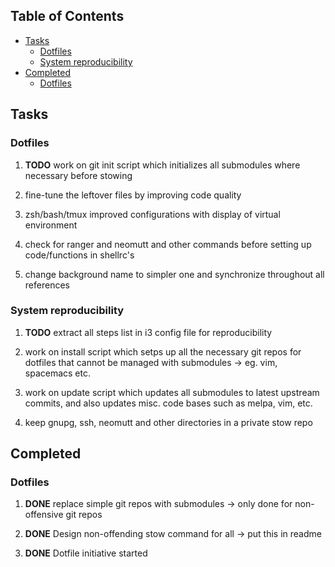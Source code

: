## Table of Contents
-   [Tasks](#tasks)
    -   [Dotfiles](#dotfiles)
    -   [System reproducibility](#system-reproducibility)
-   [Completed](#completed)
    -   [Dotfiles](#dotfiles-1)

Tasks
-----

### Dotfiles

1.  **TODO** work on git init script which initializes all
    submodules where necessary before stowing

2.  fine-tune the leftover files by improving code quality

3.  zsh/bash/tmux improved configurations with display of virtual
    environment

4.  check for ranger and neomutt and other commands before setting up
    code/functions in shellrc\'s

5.  change background name to simpler one and synchronize throughout all
    references

### System reproducibility

1.  **TODO** extract all steps list in i3 config file for
    reproducibility

2.  work on install script which setps up all the necessary git repos
    for dotfiles that cannot be managed with submodules -\> eg. vim,
    spacemacs etc.

3.  work on update script which updates all submodules to latest
    upstream commits, and also updates misc. code bases such as melpa,
    vim, etc.

4.  keep gnupg, ssh, neomutt and other directories in a private stow
    repo

Completed
---------

### Dotfiles

1.  **DONE** replace simple git repos with submodules -\>
    only done for non-offensive git repos

2.  **DONE** Design non-offending stow command for all -\>
    put this in readme

3.  **DONE** Dotfile initiative started
